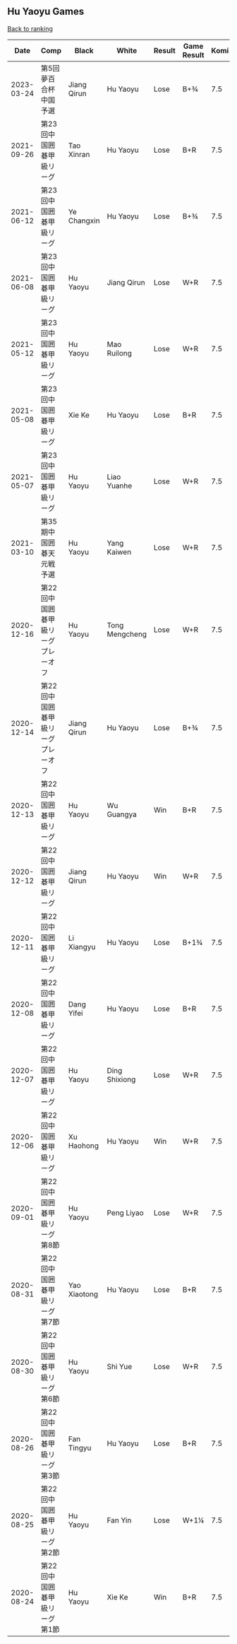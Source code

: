 ## Hu Yaoyu Games

[Back to ranking](../../index.md)




| **Date** | **Comp** | **Black** | **White** | **Result** | **Game Result** | **Komi** | **Rating** | **Diff** | 
| --- | --- | --- | --- | --- | --- | --- | --- | --- |
| 2023-03-24 | 第5回夢百合杯中国予選 | Jiang Qirun | Hu Yaoyu | Lose | B+¾ | 7.5 | 3129 | 0 | 
| 2021-09-26 | 第23回中国囲碁甲級リーグ | Tao Xinran | Hu Yaoyu | Lose | B+R | 7.5 | 3129 | 58 | 
| 2021-06-12 | 第23回中国囲碁甲級リーグ | Ye Changxin | Hu Yaoyu | Lose | B+¾ | 7.5 | 3071 | 3 | 
| 2021-06-08 | 第23回中国囲碁甲級リーグ | Hu Yaoyu | Jiang Qirun | Lose | W+R | 7.5 | 3068 | -24 | 
| 2021-05-12 | 第23回中国囲碁甲級リーグ | Hu Yaoyu | Mao Ruilong | Lose | W+R | 7.5 | 3092 | 24 | 
| 2021-05-08 | 第23回中国囲碁甲級リーグ | Xie Ke | Hu Yaoyu | Lose | B+R | 7.5 | 3068 | -10 | 
| 2021-05-07 | 第23回中国囲碁甲級リーグ | Hu Yaoyu | Liao Yuanhe | Lose | W+R | 7.5 | 3078 | -24 | 
| 2021-03-10 | 第35期中国囲碁天元戦予選 | Hu Yaoyu | Yang Kaiwen | Lose | W+R | 7.5 | 3102 | 64 | 
| 2020-12-16 | 第22回中国囲碁甲級リーグプレーオフ | Hu Yaoyu | Tong Mengcheng | Lose | W+R | 7.5 | 3038 | -20 | 
| 2020-12-14 | 第22回中国囲碁甲級リーグプレーオフ | Jiang Qirun | Hu Yaoyu | Lose | B+¾ | 7.5 | 3058 | -22 | 
| 2020-12-13 | 第22回中国囲碁甲級リーグ | Hu Yaoyu | Wu Guangya | Win | B+R | 7.5 | 3080 | 83 | 
| 2020-12-12 | 第22回中国囲碁甲級リーグ | Jiang Qirun | Hu Yaoyu | Win | W+R | 7.5 | 2997 | 113 | 
| 2020-12-11 | 第22回中国囲碁甲級リーグ | Li Xiangyu | Hu Yaoyu | Lose | B+1¾ | 7.5 | 2884 | -87 | 
| 2020-12-08 | 第22回中国囲碁甲級リーグ | Dang Yifei | Hu Yaoyu | Lose | B+R | 7.5 | 2971 | -51 | 
| 2020-12-07 | 第22回中国囲碁甲級リーグ | Hu Yaoyu | Ding Shixiong | Lose | W+R | 7.5 | 3022 | -76 | 
| 2020-12-06 | 第22回中国囲碁甲級リーグ | Xu Haohong | Hu Yaoyu | Win | W+R | 7.5 | 3098 | -132 | 
| 2020-09-01 | 第22回中国囲碁甲級リーグ第8節 | Hu Yaoyu | Peng Liyao | Lose | W+R | 7.5 | 3230 | -20 | 
| 2020-08-31 | 第22回中国囲碁甲級リーグ第7節 | Yao Xiaotong | Hu Yaoyu | Lose | B+R | 7.5 | 3250 | -92 | 
| 2020-08-30 | 第22回中国囲碁甲級リーグ第6節 | Hu Yaoyu | Shi Yue | Lose | W+R | 7.5 | 3342 | -43 | 
| 2020-08-26 | 第22回中国囲碁甲級リーグ第3節 | Fan Tingyu | Hu Yaoyu | Lose | B+R | 7.5 | 3385 | -29 | 
| 2020-08-25 | 第22回中国囲碁甲級リーグ第2節 | Hu Yaoyu | Fan Yin | Lose | W+1¼ | 7.5 | 3414 | -174 | 
| 2020-08-24 | 第22回中国囲碁甲級リーグ第1節 | Hu Yaoyu | Xie Ke | Win | B+R | 7.5 | 3588 | missing |




